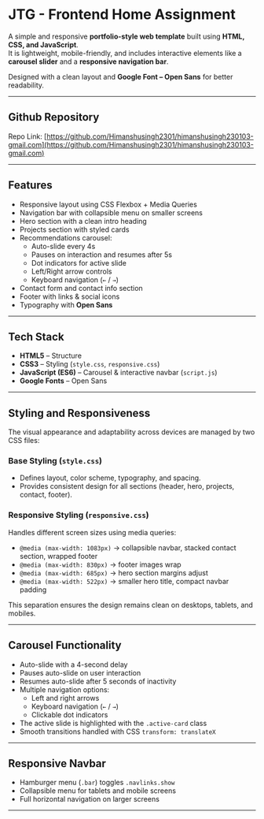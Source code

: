 # JTG - Frontend Home Assignment

A simple and responsive **portfolio-style web template** built using **HTML, CSS, and JavaScript**.  
It is lightweight, mobile-friendly, and includes interactive elements like a **carousel slider** and a **responsive navigation bar**.  

Designed with a clean layout and **Google Font – Open Sans** for better readability.

---


## Github Repository
 Repo Link: [https://github.com/Himanshusingh2301/himanshusingh230103-gmail.com](https://github.com/Himanshusingh2301/himanshusingh230103-gmail.com)  


---

## Features
- Responsive layout using CSS Flexbox + Media Queries  
- Navigation bar with collapsible menu on smaller screens  
- Hero section with a clean intro heading  
- Projects section with styled cards  
- Recommendations carousel:
  - Auto-slide every 4s
  - Pauses on interaction and resumes after 5s
  - Dot indicators for active slide
  - Left/Right arrow controls
  - Keyboard navigation (`←` / `→`)
- Contact form and contact info section  
- Footer with links & social icons  
- Typography with **Open Sans**  

---

## Tech Stack
- **HTML5** – Structure  
- **CSS3** – Styling (`style.css`, `responsive.css`)  
- **JavaScript (ES6)** – Carousel & interactive navbar (`script.js`)  
- **Google Fonts** – Open Sans  

---

## Styling and Responsiveness
The visual appearance and adaptability across devices are managed by two CSS files:

### Base Styling (`style.css`)
- Defines layout, color scheme, typography, and spacing.  
- Provides consistent design for all sections (header, hero, projects, contact, footer).  

### Responsive Styling (`responsive.css`)
Handles different screen sizes using media queries:  
- `@media (max-width: 1083px)` → collapsible navbar, stacked contact section, wrapped footer  
- `@media (max-width: 830px)` → footer images wrap  
- `@media (max-width: 685px)` → hero section margins adjust  
- `@media (max-width: 522px)` → smaller hero title, compact navbar padding  

This separation ensures the design remains clean on desktops, tablets, and mobiles.

---

## Carousel Functionality
- Auto-slide with a 4-second delay  
- Pauses auto-slide on user interaction  
- Resumes auto-slide after 5 seconds of inactivity  
- Multiple navigation options:
  - Left and right arrows  
  - Keyboard navigation (`←` / `→`)  
  - Clickable dot indicators  
- The active slide is highlighted with the `.active-card` class  
- Smooth transitions handled with CSS `transform: translateX`  

---

## Responsive Navbar
- Hamburger menu (`.bar`) toggles `.navlinks.show`  
- Collapsible menu for tablets and mobile screens  
- Full horizontal navigation on larger screens  

---
